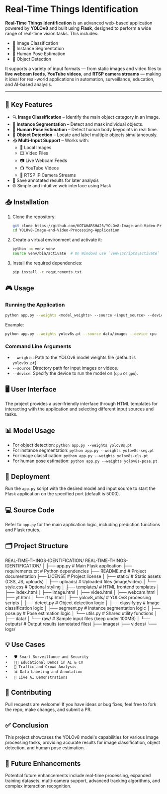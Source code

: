 # Real-Time Things Identification

**Real-Time Things Identification** is an advanced web-based application powered by **YOLOv8** and built using **Flask**, designed to perform a wide range of real-time vision tasks. This includes:

- 🧠 Image Classification
- 🧱 Instance Segmentation
- 🧍 Human Pose Estimation
- 🎯 Object Detection

It supports a variety of input formats — from static images and video files to **live webcam feeds**, **YouTube videos**, and **RTSP camera streams** — making it ideal for real-world applications in automation, surveillance, education, and AI-based analysis.

---

## 🚀 Key Features

- 🔍 **Image Classification** – Identify the main object category in an image.
- 🧱 **Instance Segmentation** – Detect and mask individual objects.
- 🧍 **Human Pose Estimation** – Detect human body keypoints in real time.
- 🎯 **Object Detection** – Locate and label multiple objects simultaneously.
- 📥 **Multi-Input Support** – Works with:
  - 📸 Local Images
  - 🎞️ Video Files
  - 📷 Live Webcam Feeds
  - 📺 YouTube Videos
  - 📡 RTSP IP Camera Streams
- 💾 Save annotated results for later analysis
- 🌐 Simple and intuitive web interface using Flask


## 📥 Installation
1. Clone the repository:
   ```bash
   git clone https://github.com/KOTAHARSHA25/YOLOv8-Image-and-Video-Processing-Application.git
   cd YOLOv8-Image-and-Video-Processing-Application
   ```
2. Create a virtual environment and activate it:
   ```bash
   python -m venv venv
   source venv/bin/activate  # On Windows use `venv\Scripts\activate`
   ```
3. Install the required dependencies:
   ```bash
   pip install -r requirements.txt
   ```

## 🎮 Usage
### Running the Application
```bash
python app.py --weights <model_weights> --source <input_source> --device <cpu/gpu>
```
Example:
```bash
python app.py --weights yolov8s.pt --source data/images --device cpu
```
### Command Line Arguments
- `--weights`: Path to the YOLOv8 model weights file (default is `yolov8s.pt`).
- `--source`: Directory path for input images or videos.
- `--device`: Specify the device to run the model on (`cpu` or `gpu`).

## 🖥️ User Interface
The project provides a user-friendly interface through HTML templates for interacting with the application and selecting different input sources and tasks.


## 📊 Model Usage
- For object detection: `python app.py --weights yolov8s.pt`
- For instance segmentation: `python app.py --weights yolov8s-seg.pt`
- For image classification: `python app.py --weights yolov8s-cls.pt`
- For human pose estimation: `python app.py --weights yolov8s-pose.pt`

## 🚀 Deployment
Run the `app.py` script with the desired model and input source to start the Flask application on the specified port (default is 5000).

## 💻 Source Code
Refer to `app.py` for the main application logic, including prediction functions and Flask routes.

## 🗂️ Project Structure

REAL-TIME-THINGS-IDENTIFICATION/
     REAL-TIME-THINGS-IDENTIFICATION/
│
├── app.py                      # Main Flask application
├── requirements.txt            # Python dependencies
├── README.md                   # Project documentation
├── LICENSE                     # Project license
│
├── static/                     # Static assets (CSS, JS, uploads)
│   ├── uploads/                # Uploaded files (image/video)
│   └── style.css               # Optional styling
│
├── templates/                  # HTML frontend templates
│   ├── index.html
│   ├── image.html
│   ├── video.html
│   ├── webcam.html
│   ├── yt.html
│   └── rtsp.html
│
├── yolov8_utils/               # YOLOv8 processing scripts
│   ├── detect.py               # Object detection logic
│   ├── classify.py             # Image classification logic
│   ├── segment.py              # Instance segmentation logic
│   ├── pose.py                 # Pose estimation logic
│   └── utils.py                # Shared utility functions
│
├── data/
│   └── raw/                    # Sample input files (keep under 100MB)
│
└── outputs/                    # Output results (annotated files)
    ├── images/
    ├── videos/
    └── logs/

## 💡 Use Cases
	•	🛡️ Smart Surveillance and Security
	•	🧑‍🏫 Educational Demos in AI & CV
	•	🚗 Traffic and Crowd Analysis
	•	📊 Data Labeling and Annotation
	•	🤖 Live AI Demonstrations

## 🤝 Contributing

Pull requests are welcome! If you have ideas or bug fixes, feel free to fork the repo, make changes, and submit a PR.

## ✅ Conclusion
This project showcases the YOLOv8 model's capabilities for various image processing tasks, providing accurate results for image classification, object detection, and human pose estimation.

## 🌟 Future Enhancements
Potential future enhancements include real-time processing, expanded training datasets, multi-camera support, advanced tracking algorithms, and complex interaction recognition.